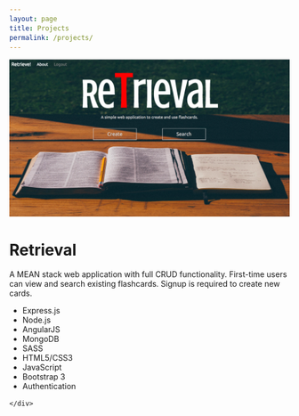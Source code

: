 ```yaml
---
layout: page
title: Projects
permalink: /projects/
---
```


<div class="row">
	<div id="retrieval" class="imgWrap">
	  <img src="/assets/images/browser1.png" alt="retrieval" />
	  <div class="imgDescription">
	  	<div class="imgText">
	  		<h1>Retrieval</h1>
	  		<p>A MEAN stack web application with full CRUD functionality. First-time users can view and search existing flashcards. Signup is required to create new cards.</p>
	  		<ul class="technologies">
	  			<li>Express.js</li>
	  			<li>Node.js</li>
	  			<li>AngularJS</li>
	  			<li>MongoDB</li>
	  			<li>SASS</li>
	  			<li>HTML5/CSS3</li>
	  			<li>JavaScript</li>
	  			<li>Bootstrap 3</li>
	  			<li>Authentication</li>
	  		</ul>
	  		<a href="https://github.com/abautist" target="_blank"><i class="fa fa-github fa-2x"></i></a>
	  	</div>
	  </div>
	</div>
	<div>
		
	</div>
</div>

<div class="row">
</div>



